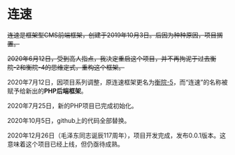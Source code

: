 # 连速
~~连速是框架型CMS前端框架，创建于2019年10月3日。后因为种种原因，项目搁置。~~

~~2020年6月12日，受到高人指点，我决定重启这个项目，并不再拘泥于过去衡院-2和衡院-4的思维定式，重构这个框架。~~

2020年7月12日，因项目系列调整，原连速框架更名为<a href="https://github.com/cmq2080/hengyuan-5">衡院-5</a>，而“连速”的名称被赋予给新出的**PHP后端框架**。

2020年7月25日，新的PHP项目已完成初始化。

2020年10月5日，github上的代码全部替换。

2020年12月26日（毛泽东同志诞辰117周年），项目开发完成，发布0.0.1版本。这意味着这个项目已经上线，但仍亟待成熟。